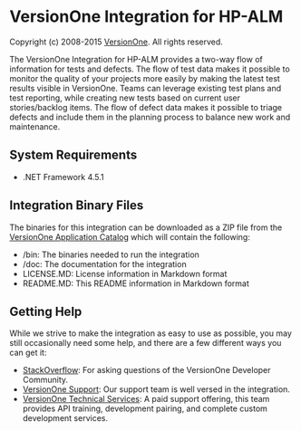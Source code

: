 # VersionOne Integration for HP-ALM

Copyright (c) 2008-2015 [VersionOne](http://versionone.com/). All rights reserved.

The VersionOne Integration for HP-ALM provides a two-way flow of information for tests and defects. The flow of test data makes it possible to monitor the quality of your projects more easily by making the latest test results visible in VersionOne. Teams can leverage existing test plans and test reporting, while creating new tests based on current user stories/backlog items. The flow of defect data makes it possible to triage defects and include them in the planning process to balance new work and maintenance.

## System Requirements

* .NET Framework 4.5.1

## Integration Binary Files

The binaries for this integration can be downloaded as a ZIP file from the [VersionOne Application Catalog](http://appcatalog.versionone.com/VersionOne.Integration.QualityCenter) which will contain the following:

* /bin: The binaries needed to run the integration  
* /doc: The documentation for the integration  
* LICENSE.MD: License information in Markdown format  
* README.MD: This README information in Markdown format  

## Getting Help

While we strive to make the integration as easy to use as possible, you may still occasionally need some help, and there are a few different ways you can get it:  

- [StackOverflow](http://stackoverflow.com/questions/tagged/versionone): For asking questions of the VersionOne Developer Community.  
- [VersionOne Support](): Our support team is well versed in the integration. 
- [VersionOne Technical Services](http://www.versionone.com/training/technical_services/): A paid support offering, this team provides API training, development pairing, and complete custom development services.  


